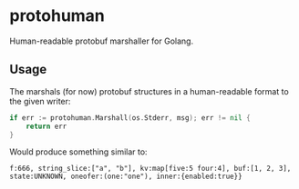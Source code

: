 # protohuman

Human-readable protobuf marshaller for Golang.

## Usage

The marshals (for now) protobuf structures in a human-readable format to the given writer:

```go
if err := protohuman.Marshall(os.Stderr, msg); err != nil {
	return err
}
```

Would produce something similar to: 

```
f:666, string_slice:["a", "b"], kv:map[five:5 four:4], buf:[1, 2, 3], state:UNKNOWN, oneofer:(one:"one"), inner:{enabled:true}}
```
